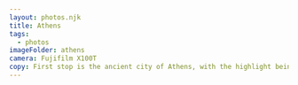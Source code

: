 ```yaml
---
layout: photos.njk
title: Athens
tags:
  - photos
imageFolder: athens
camera: Fujifilm X100T
copy: First stop is the ancient city of Athens, with the highlight being the incredible Parthenon of the Acropolis.
---
```

